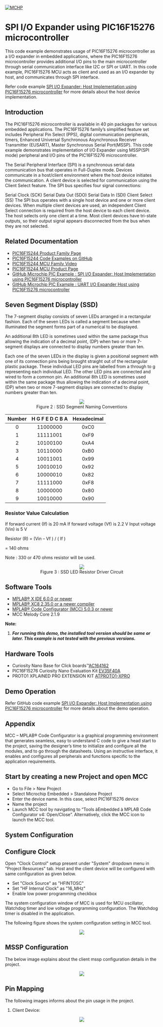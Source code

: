 <!-- Please do not change this logo with link -->

[![MCHP](images/microchip.png)](https://www.microchip.com)

# SPI I/O Expander using PIC16F15276 microcontroller

This code example demonstrates usage of PIC16F15276 microcontroller as a I/O expander in embedded applications, where the PIC16F15276 microcontroller provides additional I/O pins to the main microcontroller through serial communication interface like I2C or SPI or UART. In this code example, PIC16F15276 MCU acts as client and used as an I/O expander by host, and communicates through SPI interface. 

Refer code example [SPI I/O Expander: Host Implementation using PIC16F15276 microcontroller](https://github.com/microchip-pic-avr-examples/pic16f15276-cnano-spi-io-expander-host-mplab-mcc) for more details about the host device implementation.

## Introduction

The PIC16F15276 microcontroller is available in 40 pin packages for various embedded applications. The PIC16F15276 family’s simplified feature set includes Peripheral Pin Select (PPS), digital communication peripherals, timers, Enhanced Universal Synchronous Asynchronous Receiver Transmitter (EUSART), Master Synchronous Serial Port(MSSP). This code example demonstrates implementation of I/O Expander using MSSP(SPI mode) peripheral and I/O pins of the PIC16F15276 microcontroller.

The Serial Peripheral Interface (SPI) is a synchronous serial data communication bus that operates in Full-Duplex mode. Devices communicate in a host/client environment where the host device initiates the communication. A client device is selected for communication using the Client Select feature. The SPI bus specifies four signal connections:

Serial Clock (SCK)
Serial Data Out (SDO)
Serial Data In (SDI)
Client Select (SS)
The SPI bus operates with a single host device and one or more client devices. When multiple client devices are used, an independent Client Select connection is required from the host device to each client device. The host selects only one client at a time. Most client devices have tri-state outputs, so their output signal appears disconnected from the bus when they are not selected.

## Related Documentation

- [PIC16F15244 Product Family Page](https://www.microchip.com/en-us/products/microcontrollers-and-microprocessors/8-bit-mcus/pic-mcus/pic16f15244)
- [PIC16F15244 Code Examples on GitHub](https://github.com/microchip-pic-avr-examples?q=pic16f15244&type=&language=&sort=) 
- [PIC16F15244 MCU Family Video](https://www.youtube.com/watch?v=nHLv3Th-o-s)
- [PIC16F15244 MCU Product Page](https://www.microchip.com/en-us/product/PIC16F15244)
- [GitHub Microchip PIC Example : SPI I/O Expander: Host Implementation using PIC16F15276 microcontroller](https://github.com/microchip-pic-avr-examples/pic16f15276-cnano-spi-io-expander-host-mplab-mcc)
- [GitHub Microchip PIC Example : UART I/O Expander Host using PIC16F15276 microcontroller](https://github.com/microchip-pic-avr-examples/pic16f15276-cnano-uart-io-expander-host-mplab-mcc)

## Seven Segment Display (SSD)

The 7-segment display consists of seven LEDs arranged in a rectangular fashion. Each of the seven LEDs is called a segment because when illuminated the segment forms part of a numerical to be displayed.

An additional 8th LED is sometimes used within the same package thus allowing the indication of a decimal point, (DP) when two or more 7-segment displays are connected to display numbers greater than ten.

Each one of the seven LEDs in the display is given a positional segment with one of its connection pins being brought straight out of the rectangular plastic package. These individual LED pins are labelled from a through to g representing each individual LED. The other LED pins are connected and wired to form a common pin. An additional 8th LED is sometimes used within the same package thus allowing the indication of a decimal point, (DP) when two or more 7-segment displays are connected to display numbers greater than ten.

<p align="center">
  <img width=auto height=auto src="images/SevenSegment.png">
  <br>Figure 2 : SSD Segment Naming Conventions<br>
</p>

|Number| H G F E D C B A | Hexadecimal | 
|:---------:|:----------:|:-----------:|
| 0     | 11000000 | 0xC0 | 	
| 1     | 11111001 | 0xF9 |	
| 2     | 10100100 | 0xA4 |	
| 3     | 10110000 | 0xB0 |			
| 4     | 10011001 | 0x99 |
| 5     | 10010010 | 0x92 |
| 6	| 10000010 | 0x82 |
| 7	| 11111000 | 0xF8 |
| 8	| 10000000 | 0x80 |
| 9	| 10010000 | 0x90 |


### Resistor Value Calculation

If forward current (If) is 20 mA
If forward voltage (Vf) is 2.2 V
Input voltage (Vin) is 5 V

Resistor (R) = (Vin – Vf ) / ( If )

= 140 ohms

Note : 330 or 470 ohms resistor will be used.

<p align="center">
  <img width=auto height=auto src="images/LedResistorDriverCkt.png">
  <br>Figure 3 : SSD LED Resistor Driver Circuit<br>
</p>

## Software Tools

- [MPLAB® X IDE 6.0.0 or newer](http://www.microchip.com/mplab/mplab-x-ide)
- [MPLAB® XC8 2.35.0 or a newer compiler](http://www.microchip.com/mplab/compilers)
- [MPLAB® Code Configurator (MCC) 5.0.3 or newer](https://www.microchip.com/mplab/mplab-code-configurator)
- MCC Melody Core 2.1.9

**Note:** 

1. ***For running this demo, the installed tool version should be same or later. This example is not tested with the previous versions.***

## Hardware Tools

- Curiosity Nano Base for Click boards™[AC164162](https://www.microchip.com/en-us/development-tool/AC164162)
- PIC16F15276 Curiosity Nano Evaluation Kit [EV35F40A](https://www.microchip.com/en-us/development-tool/EV35F40A)
- PROTO1 XPLAINED PRO EXTENSION KIT [ATPROTO1-XPRO](https://www.microchip.com/en-us/development-tool/ATPROTO1-XPRO)

## Demo Operation

Refer GitHub code example [SPI I/O Expander: Host Implementation using PIC16F15276 microcontroller](https://github.com/microchip-pic-avr-examples/pic16f15276-cnano-spi-io-expander-host-mplab-mcc) for more details about the demo operation.


## Appendix

MCC – MPLAB® Code Configurator is a graphical programming environment that generates seamless, easy to understand C code to give a head start to the project, saving the designer’s time to initialize and configure all the modules, and to go through the datasheets. Using an instructive interface, it enables and configures all peripherals and functions specific to the application requirements.

## Start by creating a new Project and open MCC

*	Go to File > New Project
*	Select Microchip Embedded > Standalone Project
*	Enter the device name. In this case, select PIC16F15276 device
*	Name the project
*	Launch MCC tool by navigating to “Tools àEmbedded à MPLAB Code Configurator v4: Open/Close”. Alternatively, click the MCC icon to launch the MCC tool.

## System Configuration


## Configure Clock

Open "Clock Control" setup present under "System" dropdown menu in "Project Resources" tab. Host and the client device will be configured with same configuration as given below.

*	Set "Clock Source" as "HFINTOSC"
*	Set "HF Internal Clock" as "16_MHz"
*	Enable low power programming checkbox

The system configuration window of MCC is used for MCU oscillator, Watchdog timer and low voltage programming configuration. The Watchdog timer is disabled in the application.

The following figure shows the system configuration setting in MCC tool.

<p align="center">
  <img width=auto height=auto src="images/SystemClock.png">
</p>


## MSSP Configuration

The below image explains about the client mssp configuration details in the project.

<p align="center">
  <img width=auto height=auto src="images/mssp-client.png">
</p>

## Pin Mapping

The following images informs about the pin usage in the project.

1. Client Device:

<p align="center">
  <img width=auto height=auto src="images/client-pin-configuration.png">
</p>



